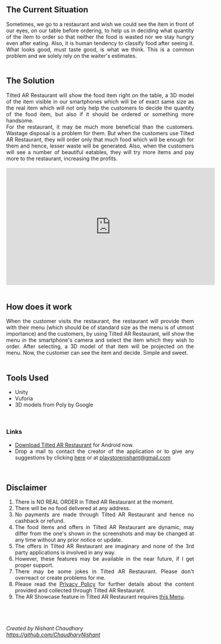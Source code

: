 <body align="justify">
<h2>The Current Situation</h2>
Sometimes, we go to a restaurant and wish we could see the item in front of our eyes, on our table before ordering, to help us in deciding what quantity of the item to order so that neither the food is wasted nor we stay hungry even after eating. Also, it is human tendency to classify food after seeing it. What looks good, must taste good, is what we think. This is a common problem and we solely rely on the waiter's estimates.
<br><br><h2>The Solution</h2>
Tilted AR Restaurant will show the food item right on the table, a 3D model of the item visible in our smartphones which will be of exact same size as the real item which will not only help the customers to decide the quantity of the food item, but also if it should be ordered or something more handsome.
<br>For the restaurant, it may be much more beneficial than the customers. Wastage disposal is a problem for them. But when the customers use Tilted AR Restaurant, they will order only that much food which will be enough for them and hence, lesser waste will be generated. Also, when the customers will see a number of beautiful eatables, they will try more items and pay more to the restaurant, increasing the profits.
<br><br><iframe width="560" height="315" src="https://www.youtube.com/embed/BwzEokkE6iU" frameborder="0" allow="accelerometer; autoplay; encrypted-media; gyroscope; picture-in-picture" allowfullscreen></iframe>
<br><br><h2>How does it work</h2>
When the customer visits the restaurant, the restaurant will provide them with their menu (which should be of standard size as the menu is of utmost importance) and the customers, by using Tilted AR Restaurant, will show the menu in the smartphone's camera and select the item which they wish to order. After selecting, a 3D model of that item will be projected on the menu. Now, the customer can see the item and decide. Simple and sweet.
<br><br><h2>Tools Used</h2>
<ul>
  <li>Unity</li>
  <li>Vuforia</li>
  <li>3D models from Poly by Google</li>
</ul>
<br><h3>Links</h3>
<ul>
<li><a href="https://play.google.com/store/apps/details?id=com.nishantchaudhary.tiltedar" target="_blank">Download Tilted AR Restaurant</a> for Android now.</li>
<li>Drop a mail to contact the creator of the application or to give any suggestions by clicking <a href="mailto:playstorenishant@gmail.com?Subject=Regarding%20Tilted%20AR%20Restaurant%20from%20Portfolio%20Webiste" target="_top">here</a> or at <a href="mailto:playstorenishant@gmail.com?Subject=Regarding%20Tilted%20AR%20Restaurant%20from%20Portfolio%20Website" target="_top">playstorenishant@gmail.com</a></li>
</ul>
<br><h2>Disclaimer</h2>
<ol>
<li>There is NO REAL ORDER in Tilted AR Restaurant at the moment.</li>
<li>There will be no food delivered at any address.</li>
<li>No payments are made through Tilted AR Restaurant and hence no cashback or refund.</li>
<li>The food items and offers in Tilted AR Restaurant are dynamic, may differ from the one's shown in the screenshots and may be changed at any time without any prior notice or update.</li>
<li>The offers in Tilted AR Restaurant are imaginary and none of the 3rd party applications is involved in any way.</li>
<li>However, these features may be available in the near future, if I get proper support.</li>
<li>There may be some jokes in Tilted AR Restaurant. Please don't overreact or create problems for me.</li>
<li>Please read the <a href="https://chaudharynishant.github.io/TiltedARRestaurantPrivacyPolicy" target="_blank">Privacy Policy</a> for further details about the content provided and collected through Tilted AR Restaurant.</li>
<li>The AR Showcase feature in Tilted AR Restaurant requires 
<a href="https://github.com/ChaudharyNishant/TiltedARRestaurant-Issues/raw/master/Menu.jpg" target="_blank">this Menu</a>.</li>
</ol>

<br><br><h6><i>Created by Nishant Chaudhary
<br>https://github.com/ChaudharyNishant</i></h6>
</body>
